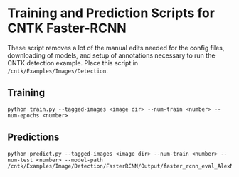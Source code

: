 # Training and Prediction Scripts for CNTK Faster-RCNN

These script removes a lot of the manual edits needed for the config files, downloading of models, and setup of annotations necessary to run the CNTK detection example.
Place this script in `/cntk/Examples/Images/Detection`.

## Training
```
python train.py --tagged-images <image dir> --num-train <number> --num-epochs <number>
```

## Predictions
```
python predict.py --tagged-images <image dir> --num-train <number> --num-test <number> --model-path /cntk/Examples/Image/Detection/FasterRCNN/Output/faster_rcnn_eval_AlexNet_e2e.model
```